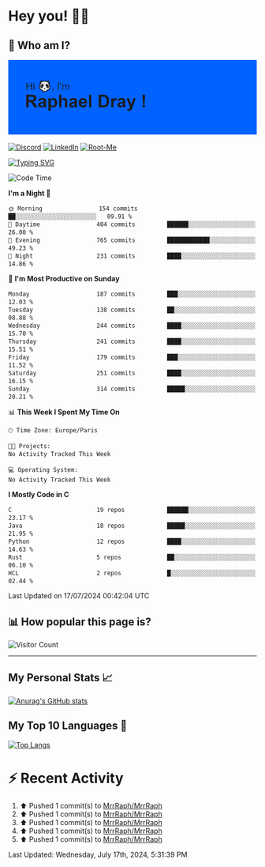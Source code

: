 # **Hey you! 👋🏼**

## **🔎 Who am I?**

<img src="https://github.com/MrrRaph/MrrRaph/blob/master/header.png?raw=true">

[![Discord](https://img.shields.io/badge/Discord-7289DA?style=for-the-badge&logo=discord&logoColor=white
)](https://discordapp.com/users/MrRaph#4214/)
[![LinkedIn](https://img.shields.io/badge/LinkedIn-0077B5?style=for-the-badge&logo=linkedin&logoColor=white)](https://www.linkedin.com/in/raphaeldray/)
[![Root-Me](https://img.shields.io/badge/dynamic/json?color=yellowgreen&label=Root-me%20Score&query=score&style=for-the-badge&url=https://raw.githubusercontent.com/MrrRaph/MrrRaph/master/root-me-stats.json&logoColor=white)](https://www.root-me.org/PandHacker)


[![Typing SVG](https://readme-typing-svg.herokuapp.com?font=glory&size=23&multiline=true&height=65&lines=CyberSecurity+Engineer+%F0%9F%92%BB;Freelance+Fullstack+Developer)](https://git.io/typing-svg)

<!--START_SECTION:waka-->
![Code Time](http://img.shields.io/badge/Code%20Time-0%20secs-blue)

**I'm a Night 🦉** 

```text
🌞 Morning                154 commits         ██░░░░░░░░░░░░░░░░░░░░░░░   09.91 % 
🌆 Daytime                404 commits         ██████░░░░░░░░░░░░░░░░░░░   26.00 % 
🌃 Evening                765 commits         ████████████░░░░░░░░░░░░░   49.23 % 
🌙 Night                  231 commits         ████░░░░░░░░░░░░░░░░░░░░░   14.86 % 
```
📅 **I'm Most Productive on Sunday** 

```text
Monday                   187 commits         ███░░░░░░░░░░░░░░░░░░░░░░   12.03 % 
Tuesday                  138 commits         ██░░░░░░░░░░░░░░░░░░░░░░░   08.88 % 
Wednesday                244 commits         ████░░░░░░░░░░░░░░░░░░░░░   15.70 % 
Thursday                 241 commits         ████░░░░░░░░░░░░░░░░░░░░░   15.51 % 
Friday                   179 commits         ███░░░░░░░░░░░░░░░░░░░░░░   11.52 % 
Saturday                 251 commits         ████░░░░░░░░░░░░░░░░░░░░░   16.15 % 
Sunday                   314 commits         █████░░░░░░░░░░░░░░░░░░░░   20.21 % 
```


📊 **This Week I Spent My Time On** 

```text
🕑︎ Time Zone: Europe/Paris

🐱‍💻 Projects: 
No Activity Tracked This Week

💻 Operating System: 
No Activity Tracked This Week
```

**I Mostly Code in C** 

```text
C                        19 repos            ██████░░░░░░░░░░░░░░░░░░░   23.17 % 
Java                     18 repos            █████░░░░░░░░░░░░░░░░░░░░   21.95 % 
Python                   12 repos            ████░░░░░░░░░░░░░░░░░░░░░   14.63 % 
Rust                     5 repos             ██░░░░░░░░░░░░░░░░░░░░░░░   06.10 % 
HCL                      2 repos             █░░░░░░░░░░░░░░░░░░░░░░░░   02.44 % 
```




 Last Updated on 17/07/2024 00:42:04 UTC
<!--END_SECTION:waka-->

## **📊 How popular this page is?**

![Visitor Count](https://profile-counter.glitch.me/MrrRaph/count.svg)

---

## **My Personal Stats 📈**

[![Anurag's GitHub stats](https://github-readme-stats.vercel.app/api?username=mrrraph&count_private=true&show_icons=true&title_color=fff&text_color=fff&bg_color=30,36d1dc,904e95)](https://github.com/anuraghazra/github-readme-stats)

## **My Top 10 Languages 📣**

[![Top Langs](https://github-readme-stats.vercel.app/api/top-langs/?username=mrrraph&langs_count=10&layout=compact&hide=html,css&hide_title=true)](https://github.com/anuraghazra/github-readme-stats)


# **⚡ Recent Activity**

<!--RECENT_ACTIVITY:start-->
1. ⬆️ Pushed 1 commit(s) to [MrrRaph/MrrRaph](https://github.com/MrrRaph/MrrRaph)<br>
2. ⬆️ Pushed 1 commit(s) to [MrrRaph/MrrRaph](https://github.com/MrrRaph/MrrRaph)<br>
3. ⬆️ Pushed 1 commit(s) to [MrrRaph/MrrRaph](https://github.com/MrrRaph/MrrRaph)<br>
4. ⬆️ Pushed 1 commit(s) to [MrrRaph/MrrRaph](https://github.com/MrrRaph/MrrRaph)<br>
5. ⬆️ Pushed 1 commit(s) to [MrrRaph/MrrRaph](https://github.com/MrrRaph/MrrRaph)<br>
<!--RECENT_ACTIVITY:end-->
<!--RECENT_ACTIVITY:last_update-->
Last Updated: Wednesday, July 17th, 2024, 5:31:39 PM
<!--RECENT_ACTIVITY:last_update_end-->
